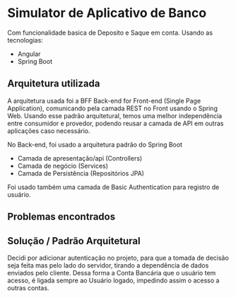 # Simulator de Aplicativo de Banco

Com funcionalidade basica de Deposito e Saque em conta.
Usando as tecnologias:
* Angular
* Spring Boot

## Arquitetura utilizada

A arquitetura usada foi a BFF Back-end for Front-end (Single Page Application), comunicando pela camada REST no Front usando o Spring Web.
Usando esse padrão arquitetural, temos uma melhor independência entre consumidor e provedor, podendo reusar a camada de API em outras aplicações caso necessário.

No Back-end, foi usado a arquitetura padrão do Spring Boot
* Camada de apresentação/api (Controllers)
* Camada de negócio (Services)
* Camada de Persistência (Repositórios JPA)

Foi usado também uma camada de Basic Authentication para registro de usuário.

## Problemas encontrados

## Solução / Padrão Arquitetural
Decidi por adicionar autenticação no projeto, para que a tomada de decisão seja feita mas pelo lado do servidor, tirando a dependência de dados enviados pelo cliente. 
Dessa forma a Conta Bancária que o usuário tem acesso, é ligada sempre ao Usuário logado, impedindo assim o acesso a outras contas.
